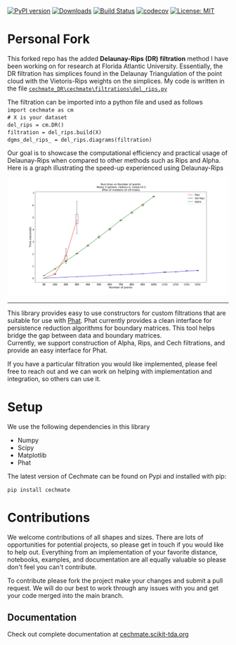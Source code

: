 [![PyPI version](https://badge.fury.io/py/cechmate.svg)](https://badge.fury.io/py/cechmate)
[![Downloads](https://pypip.in/download/cechmate/badge.svg)](https://pypi.python.org/pypi/cechmate/)
[![Build Status](https://travis-ci.org/scikit-tda/cechmate.svg?branch=master)](https://travis-ci.org/scikit-tda/cechmate)
[![codecov](https://codecov.io/gh/scikit-tda/cechmate/branch/master/graph/badge.svg)](https://codecov.io/gh/scikit-tda/cechmate)
[![License: MIT](https://img.shields.io/badge/License-MIT-yellow.svg)](https://opensource.org/licenses/MIT)

# Personal Fork
This forked repo has the added **Delaunay-Rips (DR) filtration** method I have been working on for research at Florida Atlantic University. Essentially, the DR filtration has simplices found in the Delaunay Triangulation of the point cloud with the Vietoris-Rips weights on the simplices. My code is written in the file
[`cechmate_DR\cechmate\filtrations\del_rips.py`](https://github.com/amish-mishra/cechmate-DR/blob/master/cechmate/filtrations/del_rips.py)

The filtration can be imported into a python file and used as follows \
`import cechmate as cm` \
`# X is your dataset` \
`del_rips = cm.DR()` \
`filtration = del_rips.build(X)` \
`dgms_del_rips_ = del_rips.diagrams(filtration)`

Our goal is to showcase the computational efficiency and practical usage of Delaunay-Rips when compared to other methods such as Rips and Alpha. Here is a graph illustrating the speed-up experienced using Delaunay-Rips

![Delaunay-Rips run-time compared with Rips and Alpha](runtime_pts_7sec_cap_3.png)


---------------------------------------------------

This library provides easy to use constructors for custom filtrations that are suitable for use with [Phat](https://github.com/xoltar/phat). 
Phat currently provides a clean interface for persistence reduction algorithms for boundary matrices. 
This tool helps bridge the gap between data and boundary matrices.  
Currently, we support construction of Alpha, Rips, and Cech filtrations, and provide an easy interface for Phat.

If you have a particular filtration you would like implemented, please feel free to reach out and we can work on helping with implementation and integration, so others can use it.

# Setup

We use the following dependencies in this library

* Numpy
* Scipy
* Matplotlib
* Phat


The latest version of Cechmate can be found on Pypi and installed with pip:

```
pip install cechmate
```

# Contributions


We welcome contributions of all shapes and sizes. There are lots of opportunities for potential projects, so please get in touch if you would like to help out. Everything from an implementation of your favorite distance, notebooks, examples, and documentation are all equally valuable so please don't feel you can't contribute. 

To contribute please fork the project make your changes and submit a pull request. We will do our best to work through any issues with you and get your code merged into the main branch.


## Documentation

Check out complete documentation at [cechmate.scikit-tda.org](https://cechmate.scikit-tda.org/)
